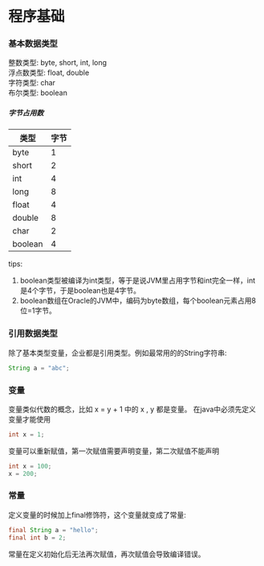 # 程序基础

### 基本数据类型
整数类型: byte, short, int, long  
浮点数类型: float, double  
字符类型: char  
布尔类型: boolean 

##### 字节占用数
|类型|字节|
|---|---|
|byte|1|
|short|2|
|int|4|
|long|8|
|float|4|
|double|8|
|char|2|
|boolean|4|

tips:
1. boolean类型被编译为int类型，等于是说JVM里占用字节和int完全一样，int是4个字节，于是boolean也是4字节。
2. boolean数组在Oracle的JVM中，编码为byte数组，每个boolean元素占用8位=1字节。

### 引用数据类型
除了基本类型变量，企业都是引用类型。例如最常用的的String字符串:
```java
String a = "abc";
```

### 变量
变量类似代数的概念，比如 x = y + 1 中的 x , y 都是变量。
在java中必须先定义变量才能使用
```java
int x = 1;
```
变量可以重新赋值，第一次赋值需要声明变量，第二次赋值不能声明
```java
int x = 100;
x = 200;
```

### 常量
定义变量的时候加上final修饰符，这个变量就变成了常量:
```java
final String a = "hello";
final int b = 2;
```
常量在定义初始化后无法再次赋值，再次赋值会导致编译错误。